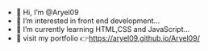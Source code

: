 - 👋 Hi, I’m @Aryel09
- 👀 I’m interested in front end development...
- 🌱 I’m currently learning HTML,CSS and JavaScript...
- 💞️ visit my portfolio 👉https://aryel09.github.io/Aryel09/
